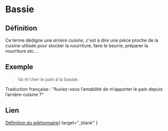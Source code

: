 # Bassie

## Définition

Ce terme dédigne une _arrière cuisine_, c'est à dire une pièce proche de la cuisine utilisée pour stocker la nourriture, faire le beurre, préparer la nourriture etc...

## Exemple

> Va m'cher le pain à la bassie.

Traduction française : "Auriez-vous l’amabilité de m’apporter le pain depuis l’arrière-cuisine ?"

## Lien

[Définition du wiktionnaire](https://fr.wiktionary.org/wiki/bassie){ target="_blank" }
